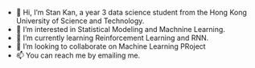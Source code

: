 - 👋 Hi, I’m Stan Kan, a year 3 data science student from the Hong Kong University of Science and Technology.
- 👀 I’m interested in Statistical Modeling and Machnine Learning.
- 🌱 I’m currently learning Reinforcement Learning and RNN.
- 💞️ I’m looking to collaborate on Machine Learning PRoject
- 📫 You can reach me by emailing me.
